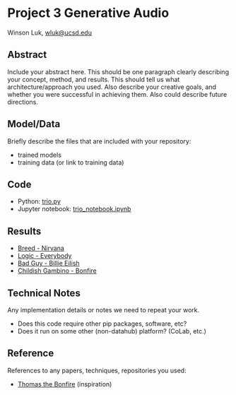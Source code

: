 # Project 3 Generative Audio

Winson Luk, wluk@ucsd.edu

## Abstract

Include your abstract here. This should be one paragraph clearly describing your concept, method, and results. This should tell us what architecture/approach you used. Also describe your creative goals, and whether you were successful in achieving them. Also could describe future directions.

## Model/Data

Briefly describe the files that are included with your repository:
- trained models
- training data (or link to training data)

## Code

- Python: [trio.py](python/trio.py)
- Jupyter notebook: [trio_notebook.ipynb](python/trio_notebook.ipynb)

## Results

- [Breed - Nirvana](https://soundcloud.com/user-604304255/breed_magenta)
- [Logic - Everybody](https://soundcloud.com/user-604304255/everybody_magenta)
- [Bad Guy - Billie Eilish](https://soundcloud.com/user-604304255/badguy_magenta)
- [Childish Gambino - Bonfire](https://soundcloud.com/user-604304255/bonfire_magenta)

## Technical Notes

Any implementation details or notes we need to repeat your work. 
- Does this code require other pip packages, software, etc?
- Does it run on some other (non-datahub) platform? (CoLab, etc.)

## Reference

References to any papers, techniques, repositories you used:
- [Thomas the Bonfire](https://soundcloud.com/macoos1337/thomas-the-bonfire) (inspiration)
